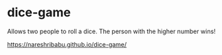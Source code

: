 # dice-game

Allows two people to roll a dice. The person with the higher number wins!

https://nareshribabu.github.io/dice-game/
